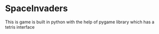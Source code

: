 # SpaceInvaders
This is game is built in python with the help of pygame library which has a tetris interface

